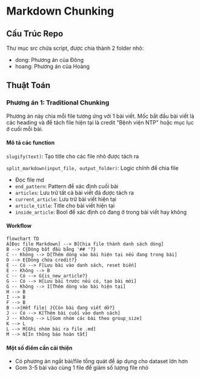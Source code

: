 # Markdown Chunking

## Cấu Trúc Repo

Thư mục src chứa script, được chia thành 2 folder nhỏ:

- dong: Phương án của Đông
- hoang: Phương án của Hoàng

## Thuật Toán

### Phương án 1: Traditional Chunking

Phương án này chia mỗi file tương ứng với 1 bài viết. Mốc bắt đầu bài viết là các heading và để tách file hiện tại là credit "Bệnh viện NTP" hoặc mục lục ở cuối mỗi bài.

#### Mô tả các function

```slugify(text)```: Tạo title cho các file nhỏ được tách ra

```split_markdown(input_file, output_folder)```: Logic chính để chia file

- Đọc file md
- ```end_pattern```: Pattern để xác định cuối bài
- ```articles```: Lưu trữ tất cả bài viết đã được tách ra
- ```current_article```: Lưu trữ bài viết hiện tại
- ```article_title```: Title cho bài viết hiện tại
- ```inside_article```: Bool để xác định có đang ở trong bài viết hay không

#### Workflow

```mermaid
flowchart TD
A[Đọc file Markdown] --> B[Chia file thành danh sách dòng]
B --> C{Dòng bắt đầu bằng '## '?}
C -- Không --> D[Thêm dòng vào bài hiện tại nếu đang trong bài]
D --> E{Dòng chứa credit?}
E -- Có --> F[Lưu bài vào danh sách, reset biến]
E -- Không --> B
C -- Có --> G{is_new_article?}
G -- Có --> H[Lưu bài trước nếu có, tạo bài mới]
G -- Không --> I[Thêm dòng vào bài hiện tại]
H --> B
I --> B
F --> B
B -->|Hết file| J{Còn bài đang viết dở?}
J -- Có --> K[Thêm bài cuối vào danh sách]
J -- Không --> L[Gom nhóm các bài theo group_size]
K --> L
L --> M[Ghi nhóm bài ra file .md]
M --> N[In thông báo hoàn tất]
```

#### Một số điểm cần cải thiện

- Có phương án ngắt bài/file tổng quát để áp dụng cho dataset lớn hơn
- Gom 3-5 bài vào cùng 1 file để giảm số lượng file nhỏ